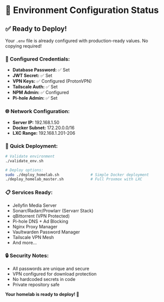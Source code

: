 # 🔧 Environment Configuration Status

## ✅ Ready to Deploy!

Your `.env` file is already configured with production-ready values. No copying required!

### 🔑 **Configured Credentials:**

- **Database Password:** ✅ Set
- **JWT Secret:** ✅ Set
- **VPN Keys:** ✅ Configured (ProtonVPN)
- **Tailscale Auth:** ✅ Set
- **NPM Admin:** ✅ Configured
- **Pi-hole Admin:** ✅ Set

### 🌐 **Network Configuration:**
- **Server IP:** 192.168.1.50
- **Docker Subnet:** 172.20.0.0/16
- **LXC Range:** 192.168.1.201-206

### 🚀 **Quick Deployment:**

```bash
# Validate environment
./validate_env.sh

# Deploy options:
sudo ./deploy_homelab.sh              # Simple Docker deployment
./deploy_homelab_master.sh            # Full Proxmox with LXC
```

### 📋 **Services Ready:**
- Jellyfin Media Server
- Sonarr/Radarr/Prowlarr (Servarr Stack)
- qBittorrent (VPN Protected)
- Pi-hole DNS + Ad Blocking
- Nginx Proxy Manager
- Vaultwarden Password Manager
- Tailscale VPN Mesh
- And more...

### 🔒 **Security Notes:**
- All passwords are unique and secure
- VPN configured for download protection
- No hardcoded secrets in code
- Private repository safe

**Your homelab is ready to deploy! 🎉**
